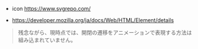 - icon
https://www.svgrepo.com/

- https://developer.mozilla.org/ja/docs/Web/HTML/Element/details
>残念ながら、現時点では、開閉の遷移をアニメーションで表現する方法は組み込まれていません。